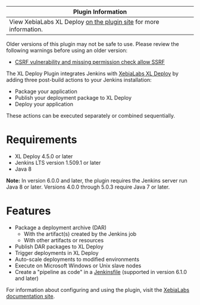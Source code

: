 | Plugin Information                                                                                              |
|-----------------------------------------------------------------------------------------------------------------|
| View XebiaLabs XL Deploy [on the plugin site](https://plugins.jenkins.io/deployit-plugin) for more information. |

Older versions of this plugin may not be safe to use. Please review the
following warnings before using an older version:

-   [CSRF vulnerability and missing permission check allow
    SSRF](https://jenkins.io/security/advisory/2019-04-17/#SECURITY-983)

The XL Deploy Plugin integrates Jenkins with [XebiaLabs XL
Deploy](https://xebialabs.com/products/xl-deploy) by adding three
post-build actions to your Jenkins installation:

-   Package your application
-   Publish your deployment package to XL Deploy
-   Deploy your application

These actions can be executed separately or combined sequentially.

# Requirements

-   XL Deploy 4.5.0 or later
-   Jenkins LTS version 1.509.1 or later
-   Java 8

**Note:** In version 6.0.0 and later, the plugin requires the Jenkins
server run Java 8 or later. Versions 4.0.0 through 5.0.3 require Java 7
or later.

# Features

-   Package a deployment archive (DAR)
    -   With the artifact(s) created by the Jenkins job
    -   With other artifacts or resources
-   Publish DAR packages to XL Deploy
-   Trigger deployments in XL Deploy
-   Auto-scale deployments to modified environments
-   Execute on Microsoft Windows or Unix slave nodes
-   Create a "pipeline as code" in a
    [Jenkinsfile](https://jenkins.io/doc/book/pipeline/jenkinsfile/)
    (supported in version 6.1.0 and later)

For information about configuring and using the plugin, visit the
[XebiaLabs documentation
site](https://docs.xebialabs.com/deploy/concept/jenkins-xl-deploy-plugin.html).
